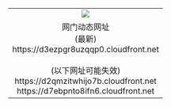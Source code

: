 ﻿<table>
  <tr></tr>
  <tr><td colspan=2 align=center><img src="https://d3ezpgr8uzqqp0.cloudfront.net/Up/oGate.jpg" /></td></tr>
  <tr><td colspan=2 align=center>网门动态网址<br/>(最新)
<br>https://d3ezpgr8uzqqp0.cloudfront.net
<br/><br/>(以下网址可能失效)
<br>https://d2qmzitwhijo7b.cloudfront.net
<br>https://d7ebpnto8ifn6.cloudfront.net
    </td>
  </tr>
</table>
